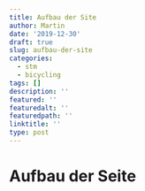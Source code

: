 ```yaml
---
title: Aufbau der Site
author: Martin
date: '2019-12-30'
draft: true
slug: aufbau-der-site
categories:
  - stm
  - bicycling
tags: []
description: ''
featured: ''
featuredalt: ''
featuredpath: ''
linktitle: ''
type: post
---
```


# Aufbau der Seite
